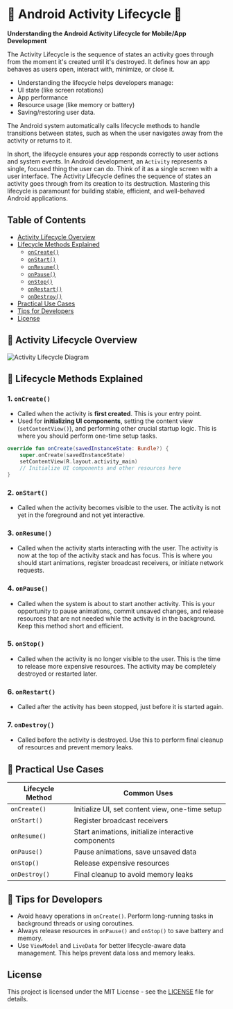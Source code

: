 # 📱 Android Activity Lifecycle  🚀



**Understanding the Android Activity Lifecycle for Mobile/App Development**

The Activity Lifecycle is the sequence of states an activity goes through from the moment it's created until it's destroyed. It defines how an app behaves as users open, interact with, minimize, or close it.

- Understanding the lifecycle helps developers manage:
- UI state (like screen rotations)
- App performance
- Resource usage (like memory or battery)
- Saving/restoring user data.

The Android system automatically calls lifecycle methods to handle transitions between states, such as when the user navigates away from the activity or returns to it.

In short, the lifecycle ensures your app responds correctly to user actions and system events.
In Android development, an `Activity` represents a single, focused thing the user can do.  Think of it as a single screen with a user interface. The Activity Lifecycle defines the sequence of states an activity goes through from its creation to its destruction. Mastering this lifecycle is paramount for building stable, efficient, and well-behaved Android applications.


## Table of Contents

* [Activity Lifecycle Overview](#-activity-lifecycle-overview)
* [Lifecycle Methods Explained](#-lifecycle-methods-explained)
    * [`onCreate()`](#1-oncreate)
    * [`onStart()`](#2-onstart)
    * [`onResume()`](#3-onresume)
    * [`onPause()`](#4-onpause)
    * [`onStop()`](#5-onstop)
    * [`onRestart()`](#6-onrestart)
    * [`onDestroy()`](#7-ondestroy)
* [Practical Use Cases](#-practical-use-cases)
* [Tips for Developers](#-tips-for-developers)
* [License](#license)


## 🔄 Activity Lifecycle Overview

![Activity Lifecycle Diagram](https://developer.android.com/images/activity_lifecycle.png)


## 🔹 Lifecycle Methods Explained

### 1. `onCreate()`

- Called when the activity is **first created**.  This is your entry point.
- Used for **initializing UI components**, setting the content view (`setContentView()`), and performing other crucial startup logic.  This is where you should perform one-time setup tasks.

```kotlin
override fun onCreate(savedInstanceState: Bundle?) {
    super.onCreate(savedInstanceState)
    setContentView(R.layout.activity_main)
    // Initialize UI components and other resources here
}
```

### 2. `onStart()`

- Called when the activity becomes visible to the user.  The activity is not yet in the foreground and not yet interactive.

### 3. `onResume()`

- Called when the activity starts interacting with the user.  The activity is now at the top of the activity stack and has focus.  This is where you should start animations, register broadcast receivers, or initiate network requests.

### 4. `onPause()`

- Called when the system is about to start another activity.  This is your opportunity to pause animations, commit unsaved changes, and release resources that are not needed while the activity is in the background.  Keep this method short and efficient.

### 5. `onStop()`

- Called when the activity is no longer visible to the user.  This is the time to release more expensive resources.  The activity may be completely destroyed or restarted later.


### 6. `onRestart()`

- Called after the activity has been stopped, just before it is started again.

### 7. `onDestroy()`

- Called before the activity is destroyed.  Use this to perform final cleanup of resources and prevent memory leaks.


## 🔁 Practical Use Cases

| Lifecycle Method | Common Uses                                         |
|-------------------|-----------------------------------------------------|
| `onCreate()`       | Initialize UI, set content view, one-time setup       |
| `onStart()`        | Register broadcast receivers                        |
| `onResume()`       | Start animations, initialize interactive components |
| `onPause()`        | Pause animations, save unsaved data                 |
| `onStop()`         | Release expensive resources                         |
| `onDestroy()`      | Final cleanup to avoid memory leaks                 |


## 🧪 Tips for Developers

* Avoid heavy operations in `onCreate()`. Perform long-running tasks in background threads or using coroutines.
* Always release resources in `onPause()` and `onStop()` to save battery and memory.
* Use `ViewModel` and `LiveData` for better lifecycle-aware data management.  This helps prevent data loss and memory leaks.


## License

This project is licensed under the MIT License - see the [LICENSE](LICENSE) file for details.

